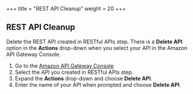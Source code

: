 +++
title = "REST API Cleanup"
weight = 20
+++

## REST API Cleanup
Delete the REST API created in RESTful APIs step. There is a **Delete API** option in the **Actions** drop-down when you select your API in the Amazon API Gateway Console.

1. Go to the [Amazon API Gateway Console][api-gw-console]
2. Select the API you created in RESTful APIs step.
3. Expand the **Actions** drop-down and choose **Delete API**.
4. Enter the name of your API when prompted and choose **Delete API**.

[api-gw-console]: https://console.aws.amazon.com/apigateway/home
